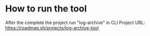 # How to run the tool
After the complete the project run "log-archive" in CLI
Project URL: https://roadmap.sh/projects/log-archive-tool
